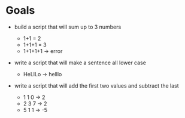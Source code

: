 # Goals

- build a script that will sum up to 3 numbers
    -  1+1 = 2
    -  1+1+1 = 3
    -  1+1+1+1 -> error

- write a script that will make a sentence all lower case
    - HeLlLo -> helllo

- write a script that will add the first two values and subtract the last
    - 1 1 0 -> 2
    - 2 3 7 -> 2
    - 5 1 1 -> -5


